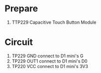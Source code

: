 # Prepare
1. TTP229 Capacitive Touch Button Module

# Circuit
1. TP229 GND connect to D1 mini's G
2. TP229 OUT1 connect to D1 mini's D0
3. TP220 VCC connect to D1 mini's 3V3